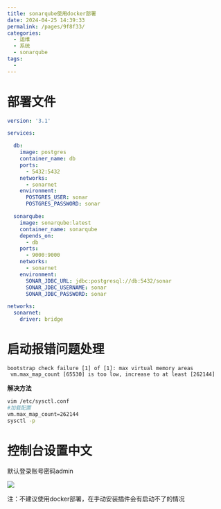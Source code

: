 ```yaml
---
title: sonarqube使用docker部署
date: 2024-04-25 14:39:33
permalink: /pages/9f8f33/
categories:
  - 运维
  - 系统
  - sonarqube
tags:
  - 
---
```


# 部署文件

```yaml
version: '3.1'

services:

  db:
    image: postgres
    container_name: db
    ports:
      - 5432:5432
    networks:
      - sonarnet
    environment:
      POSTGRES_USER: sonar
      POSTGRES_PASSWORD: sonar

  sonarqube:
    image: sonarqube:latest
    container_name: sonarqube
    depends_on:
      - db
    ports:
      - 9000:9000
    networks:
      - sonarnet
    environment:
      SONAR_JDBC_URL: jdbc:postgresql://db:5432/sonar
      SONAR_JDBC_USERNAME: sonar
      SONAR_JDBC_PASSWORD: sonar

networks:
  sonarnet:
    driver: bridge
```

# 启动报错问题处理

    bootstrap check failure [1] of [1]: max virtual memory areas
     vm.max_map_count [65530] is too low, increase to at least [262144]

**解决方法**

```bash
vim /etc/sysctl.conf
#加载配置
vm.max_map_count=262144
sysctl -p
```

# 控制台设置中文

默认登录账号密码admin

![](http://pic.zzppjj.top/LightPicture/2024/04/425988697062b1e7.png)

注：不建议使用docker部署，在手动安装插件会有启动不了的情况
